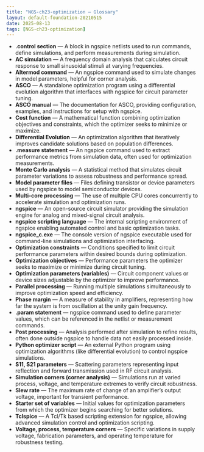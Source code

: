 ```yaml
---
title: "NGS-ch23-optimization — Glossary"
layout: default-foundation-20210515
date: 2025-08-13
tags: [NGS-ch23-optimization]
---
```


- **.control section** — A block in ngspice netlists used to run commands, define simulations, and perform measurements during simulation.  
- **AC simulation** — A frequency domain analysis that calculates circuit response to small sinusoidal stimuli at varying frequencies.  
- **Altermod command** — An ngspice command used to simulate changes in model parameters, helpful for corner analysis.  
- **ASCO** — A standalone optimization program using a differential evolution algorithm that interfaces with ngspice for circuit parameter tuning.  
- **ASCO manual** — The documentation for ASCO, providing configuration, examples, and instructions for setup with ngspice.  
- **Cost function** — A mathematical function combining optimization objectives and constraints, which the optimizer seeks to minimize or maximize.  
- **Differential Evolution** — An optimization algorithm that iteratively improves candidate solutions based on population differences.  
- **.measure statement** — An ngspice command used to extract performance metrics from simulation data, often used for optimization measurements.  
- **Monte Carlo analysis** — A statistical method that simulates circuit parameter variations to assess robustness and performance spread.  
- **Model parameter files** — Files defining transistor or device parameters used by ngspice to model semiconductor devices.  
- **Multi-core processing** — The use of multiple CPU cores concurrently to accelerate simulation and optimization runs.  
- **ngspice** — An open-source circuit simulator providing the simulation engine for analog and mixed-signal circuit analysis.  
- **ngspice scripting language** — The internal scripting environment of ngspice enabling automated control and basic optimization tasks.  
- **ngspice_c.exe** — The console version of ngspice executable used for command-line simulations and optimization interfacing.  
- **Optimization constraints** — Conditions specified to limit circuit performance parameters within desired bounds during optimization.  
- **Optimization objectives** — Performance parameters the optimizer seeks to maximize or minimize during circuit tuning.  
- **Optimization parameters (variables)** — Circuit component values or device sizes adjustable by the optimizer to improve performance.  
- **Parallel processing** — Running multiple simulations simultaneously to improve optimization speed and efficiency.  
- **Phase margin** — A measure of stability in amplifiers, representing how far the system is from oscillation at the unity gain frequency.  
- **.param statement** — ngspice command used to define parameter values, which can be referenced in the netlist or measurement commands.  
- **Post processing** — Analysis performed after simulation to refine results, often done outside ngspice to handle data not easily processed inside.  
- **Python optimizer script** — An external Python program using optimization algorithms (like differential evolution) to control ngspice simulations.  
- **S11, S21 parameters** — Scattering parameters representing input reflection and forward transmission used in RF circuit analysis.  
- **Simulation corners (corner analysis)** — Simulations run at varied process, voltage, and temperature extremes to verify circuit robustness.  
- **Slew rate** — The maximum rate of change of an amplifier’s output voltage, important for transient performance.  
- **Starter set of variables** — Initial values for optimization parameters from which the optimizer begins searching for better solutions.  
- **Tclspice** — A Tcl/Tk based scripting extension for ngspice, allowing advanced simulation control and optimization scripting.  
- **Voltage, process, temperature corners** — Specific variations in supply voltage, fabrication parameters, and operating temperature for robustness testing.
